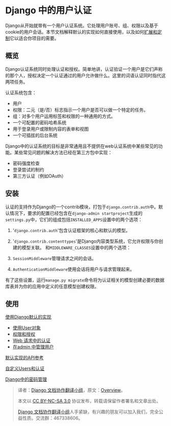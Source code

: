 # Django 中的用户认证 #

Django从开始就带有一个用户认证系统。它处理用户账号、组、权限以及基于cookie的用户会话。本节文档解释默认的实现如何直接使用，以及如何[扩展和定制](http://python.usyiyi.cn/django/topics/auth/customizing.html)它以适合你项目的需要。

## 概览 ##

Django认证系统同时处理认证和授权。简单地讲，认证验证一个用户是它们声称的那个人，授权决定一个认证通过的用户允许做什么。这里的词语认证同时指代这两项任务。

认证系统包含：

+ 用户
+ 权限：二元（是/否）标志指示一个用户是否可以做一个特定的任务。
+ 组：对多个用户运用标签和权限的一种通用的方式。
+ 一个可配置的密码哈希系统
+ 用于登录用户或限制内容的表单和视图
+ 一个可插拔的后台系统

Django中的认证系统的目标是非常通用且不提供在web认证系统中某些常见的功能。某些常见问题的解决方法已经在第三方包中实现：

+ 密码强度检查
+ 登录尝试的制约
+ 第三方认证（例如OAuth）

## 安装 ##

认证的支持作为Django的一个contrib模块，打包于`django.contrib.auth`中。默认情况下，要求的配置已经包含在`django-admin startproject`生成的`settings.py`中，它们的组成包括`INSTALLED_APPS`设置中的两个选项：

1. '`django.contrib.auth`'包含认证框架的核心和默认的模型。
2. '`django.contrib.contenttypes`'是Django内容类型系统，它允许权限与你创建的模型关联。
和`MIDDLEWARE_CLASSES`设置中的两个选项：

1. `SessionMiddleware`管理请求之间的会话。
2. `AuthenticationMiddleware`使用会话将用户与请求管理起来。

有了这些设置，运行`manage.py migrate`命令将为认证相关的模型创建必要的数据库表并为你的应用中定义的任意模型创建权限。

## 使用 ##

[使用Django默认的实现](http://python.usyiyi.cn/django/topics/auth/default.html)

+ [使用User对象](http://python.usyiyi.cn/django/topics/auth/default.html#user-objects)
+ [权限和授权](http://python.usyiyi.cn/django/topics/auth/default.html#topic-authorization)
+ [Web 请求中的认证](http://python.usyiyi.cn/django/topics/auth/default.html#auth-web-requests)
+ [ 在admin 中管理用户](http://python.usyiyi.cn/django/topics/auth/default.html#auth-admin)

[默认实现的API参考](http://python.usyiyi.cn/django/ref/contrib/auth.html)

[自定义Users和认证](http://python.usyiyi.cn/django/topics/auth/customizing.html)

[Django中的密码管理](http://python.usyiyi.cn/django/topics/auth/passwords.html)

> 译者：[Django 文档协作翻译小组](http://python.usyiyi.cn/django/index.html)，原文：[Overview](https://docs.djangoproject.com/en/1.8/topics/auth/)。
>
> 本文以 [CC BY-NC-SA 3.0](http://creativecommons.org/licenses/by-nc-sa/3.0/cn/) 协议发布，转载请保留作者署名和文章出处。
>
> [Django 文档协作翻译小组](http://python.usyiyi.cn/django/index.html)人手紧缺，有兴趣的朋友可以加入我们，完全公益性质。交流群：467338606。
